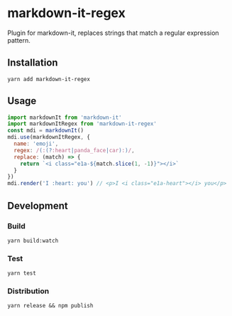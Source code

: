 # markdown-it-regex

Plugin for markdown-it, replaces strings that match a regular expression pattern.


## Installation

```
yarn add markdown-it-regex
```


## Usage

```javascript
import markdownIt from 'markdown-it'
import markdownItRegex from 'markdown-it-regex'
const mdi = markdownIt()
mdi.use(markdownItRegex, {
  name: 'emoji',
  regex: /(:(?:heart|panda_face|car):)/,
  replace: (match) => {
    return `<i class="e1a-${match.slice(1, -1)}"></i>`
  }
})
mdi.render('I :heart: you') // <p>I <i class="e1a-heart"></i> you</p>
```


## Development

### Build

```
yarn build:watch
```

### Test

```
yarn test
```

### Distribution

```
yarn release && npm publish
```
